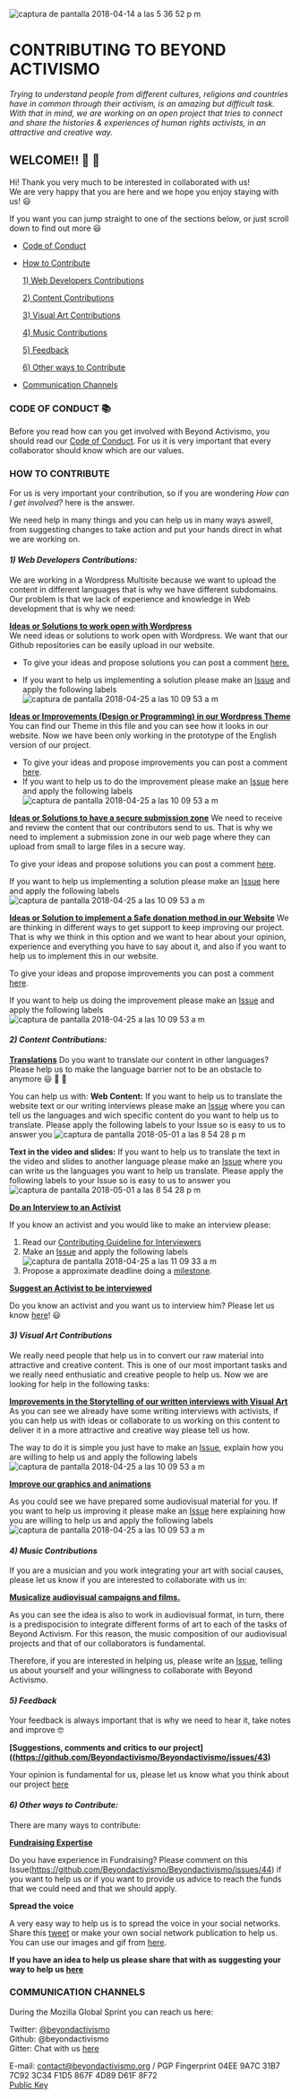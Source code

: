 ![captura de pantalla 2018-04-14 a las 5 36 52 p m](https://user-images.githubusercontent.com/32823481/38769888-7f244cea-400a-11e8-80a7-293dc415c086.png)  

# CONTRIBUTING TO BEYOND ACTIVISMO

_Trying to understand people from different cultures, religions and countries have in common through their activism, is an amazing but difficult task. With that in mind, we are working on an open project that tries to connect and share the histories & experiences of human rights activists, in an attractive and creative way._

## **WELCOME!!** 🎉 🎉

Hi! Thank you very much to be interested in collaborated with us!   
We are very happy that you are here and we hope you enjoy staying with us! 😃

If you want you can jump straight to one of the sections below, or just scroll down to find out more 😃

* [Code of Conduct](#code-of-conduct-)
* [How to Contribute](#how-to-contribute)

  [1) Web Developers Contributions](#1-web-developers-contributions)

  [2) Content Contributions](#2-content-contributions)

  [3) Visual Art Contributions](#3-visual-art-contributions)
  
  [4) Music Contributions](#4-music-contributions)

  [5) Feedback](#5-feedback)

  [6) Other ways to Contribute](#6-other-ways-to-contribute)

* [Communication Channels](#communication-channels)

### **CODE OF CONDUCT** 📚

Before you read how can you get involved with Beyond Activismo, you should read our [Code of Conduct](https://github.com/Beyondactivismo/Beyondactivismo/blob/master/CODE_OF_CONDUCT.md). For us it is very important that every collaborator should know which are our values.


### **HOW TO CONTRIBUTE**

For us is very important your contribution, so if you are wondering _How can I get involved?_ here is the answer.

We need help in many things and you can help us in many ways aswell, from suggesting changes to take action and put your hands direct in what we are working on.

#### _**1) Web Developers Contributions:**_  
We are working in a Wordpress Multisite because we want to upload the content in different languages that is why we have different subdomains. Our problem is that we lack of experience and knowledge in Web development that is why we need:

 **[Ideas or Solutions to work open with Wordpress](https://github.com/Beyondactivismo/Beyondactivismo/issues/34)**   
We need ideas or solutions to work open with Wordpress. We want that our Github repositories can be easily upload in our website.  

- To give your ideas and propose solutions you can post a comment [here.](https://github.com/Beyondactivismo/Beyondactivismo/issues/34)

- If you want to help us implementing a solution please make an [Issue](https://github.com/Beyondactivismo/Beyondactivismo/issues/new) and apply the following labels ![captura de pantalla 2018-04-25 a las 10 09 53 a m](https://user-images.githubusercontent.com/32823481/39233522-de0a7658-4870-11e8-8135-c85390d860a7.png)

**[Ideas or Improvements (Design or Programming) in our Wordpress Theme](https://github.com/Beyondactivismo/Beyondactivismo/issues/37)**  
You can find our Theme in this file and you can see how it looks in our website. Now we have been only working in the prototype of the English version of our project.   
- To give your ideas and propose improvements you can post a comment [here](https://github.com/Beyondactivismo/Beyondactivismo/issues/37).  
- If you want to help us to do the improvement please make an [Issue](https://github.com/Beyondactivismo/Beyondactivismo/issues/new)  here and apply the following labels ![captura de pantalla 2018-04-25 a las 10 09 53 a m](https://user-images.githubusercontent.com/32823481/39233522-de0a7658-4870-11e8-8135-c85390d860a7.png)

**[Ideas or Solutions to have a secure submission zone](https://github.com/Beyondactivismo/Beyondactivismo/issues/36)**
We need to receive and review the content that our contributors send to us. That is why we need to implement a submission zone in our web page where they can upload from small to large files in a secure way.

To give your ideas and propose solutions you can post a comment [here](https://github.com/Beyondactivismo/Beyondactivismo/issues/36).  

If you want to help us implementing a solution please make an [Issue](https://github.com/Beyondactivismo/Beyondactivismo/issues/new)  here and apply the following labels ![captura de pantalla 2018-04-25 a las 10 09 53 a m](https://user-images.githubusercontent.com/32823481/39233522-de0a7658-4870-11e8-8135-c85390d860a7.png)  

**[Ideas or Solution to implement a Safe donation method in our Website](https://github.com/Beyondactivismo/Beyondactivismo/issues/35)**
We are thinking in different ways to get support to keep improving our project. That is why we think in this option and we want to hear about your opinion, experience and everything you have to say about it, and also if you want to help us to implement this in our website.

To give your ideas and propose improvements you can post a comment [here](https://github.com/Beyondactivismo/Beyondactivismo/issues/35).  

If you want to help us doing the improvement please make an [Issue](https://github.com/Beyondactivismo/Beyondactivismo/issues/new)  and apply the following labels ![captura de pantalla 2018-04-25 a las 10 09 53 a m](https://user-images.githubusercontent.com/32823481/39233522-de0a7658-4870-11e8-8135-c85390d860a7.png)  

#### _**2) Content Contributions:**_

**[Translations](https://github.com/Beyondactivismo/Beyondactivismo/issues/40)**
Do you want to translate our content in other languages? Please help us to make the language barrier not to be an obstacle to anymore 😃 💪 💪  

You can help us with:
**Web Content:** If you want to help us to translate the website text or our writing interviews please make an [Issue](https://github.com/Beyondactivismo/Beyondactivismo/issues/new) where you can tell us the languages and wich specific content do you want to help us to translate. Please apply the following labels to your Issue so is easy to us to answer you  ![captura de pantalla 2018-05-01 a las 8 54 28 p m](https://user-images.githubusercontent.com/32823481/39488249-ebba9470-4d81-11e8-8ee6-f6bf3193a00e.png)

**Text in the video and slides:** 
If you want to help us to translate the text in the video and slides to another language please make an [Issue](https://github.com/Beyondactivismo/Beyondactivismo/issues/new) where you can write us the languages you want to help us translate. Please apply the following labels to your Issue so is easy to us to answer you  ![captura de pantalla 2018-05-01 a las 8 54 28 p m](https://user-images.githubusercontent.com/32823481/39488249-ebba9470-4d81-11e8-8ee6-f6bf3193a00e.png)


**[Do an Interview to an Activist](https://github.com/Beyondactivismo/Beyondactivismo/issues/39)**
  
If you know an activist and you would like to make an interview please:
1) Read our [Contributing Guideline for Interviewers](https://github.com/Beyondactivismo/Beyondactivismo/blob/master/GUIDELINES/INTERVIEWCONTRIBUTING.md)
2) Make an [Issue](https://github.com/Beyondactivismo/Beyondactivismo/issues/new)  and apply the following labels ![captura de pantalla 2018-04-25 a las 11 09 33 a m](https://user-images.githubusercontent.com/32823481/39236540-5bf9ec58-4879-11e8-89d5-e5496bef2707.png)
3) Propose a approximate deadline doing a [milestone](https://github.com/Beyondactivismo/Beyondactivismo/milestones/new).

**[Suggest an Activist to be interviewed](https://github.com/Beyondactivismo/Beyondactivismo/issues/38)**
  
Do you know an activist and you want us to interview him? Please let us know [here](https://github.com/Beyondactivismo/Beyondactivismo/issues/38)! 😃

#### _**3) Visual Art Contributions**_
We really need people that help us in to convert our raw material into attractive and creative content. This is one of our most important tasks and we really need enthusiatic and creative people to help us. Now we are looking for help in the following tasks:

**[Improvements in the Storytelling of our written interviews with Visual Art](https://github.com/Beyondactivismo/Beyondactivismo/issues/52)**
As you can see we already have some writing interviews with activists, if you can help us with ideas or collaborate to us working on this content to deliver it in a more attractive and creative way please tell us how. 

The way to do it is simple you just have to make an [Issue](https://github.com/Beyondactivismo/Beyondactivismo/issues/new), explain how you are willing to help us and apply the following labels ![captura de pantalla 2018-04-25 a las 10 09 53 a m](https://user-images.githubusercontent.com/32823481/39233522-de0a7658-4870-11e8-8135-c85390d860a7.png)

**[Improve our graphics and animations](https://github.com/Beyondactivismo/Beyondactivismo/issues/51)**
  
As you could see we have prepared some audiovisual material for you. If you want to help us improving it please make an [Issue](https://github.com/Beyondactivismo/Beyondactivismo/issues/new)  here explaining how you are willing to help us and apply the following labels ![captura de pantalla 2018-04-25 a las 10 09 53 a m](https://user-images.githubusercontent.com/32823481/39233522-de0a7658-4870-11e8-8135-c85390d860a7.png)

#### _**4) Music Contributions**_
If you are a musician and you work integrating your art with social causes, please let us know if you are interested to collaborate with us in:

**[Musicalize audiovisual campaigns and films.]()**

As you can see the idea is also to work in audiovisual format, in turn, there is a predispocisión to integrate different forms of art to each of the tasks of Beyond Activism. For this reason, the music composition of our audiovisual projects and that of our collaborators is fundamental. 

Therefore, if you are interested in helping us, please write an [Issue](https://github.com/Beyondactivismo/Beyondactivismo/issues/new), telling us about yourself and your willingness to collaborate with Beyond Activismo.

#### _**5) Feedback**_
Your feedback is always important that is why we need to hear it, take notes and improve 🤓

**[Suggestions, comments and critics to our project]((https://github.com/Beyondactivismo/Beyondactivismo/issues/43)**
  
Your opinion is fundamental for us, please let us know what you think about our project [here](https://github.com/Beyondactivismo/Beyondactivismo/issues/43)

#### _**6) Other ways to Contribute:**_
There are many ways to contribute:

**[Fundraising Expertise](https://github.com/Beyondactivismo/Beyondactivismo/issues/44)**
  
Do you have experience in Fundraising? Please comment on this Issue(https://github.com/Beyondactivismo/Beyondactivismo/issues/44) if you want to help us or if you want to provide us advice to reach the funds that we could need and that we should apply.

**Spread the voice**
  
A very easy way to help us is to spread the voice in your social networks.
Share this [tweet](https://twitter.com/home?status=Hi!%20I%20am%20contributing%20with%20%40beyondactivismo!%20Join%20us%20in%20this%20%23Mozsprint2018%20and%20see%20how%20to%20contribute%20with%20this%20project!%20https%3A//github.com/Beyondactivismo/Beyondactivismo/blob/master/CONTRIBUTING.md) or make your own social network publication to help us.
You can use our images and gif from [here](https://github.com/Beyondactivismo/Beyondactivismo/tree/master/Logo).



**If you have an idea to help us please share that with as suggesting your way to help us [here](https://github.com/Beyondactivismo/Beyondactivismo/issues/43)**


### **COMMUNICATION CHANNELS**
During the Mozilla Global Sprint you can reach us here:

Twitter: [@beyondactivismo](https://twitter.com/beyondactivismo)   
Github:  @beyondactivismo  
Gitter:  Chat with us [here](https://gitter.im/Beyond-Activismo/BA-Mozsprint2018?utm_source=share-link&utm_medium=link&utm_campaign=share-link)  

E-mail: contact@beyondactivismo.org / PGP Fingerprint 04EE 9A7C 31B7 7C92 3C34 F1D5 867F 4D89 D61F 8F72     
[Public Key](https://pgp.mit.edu/pks/lookup?op=get&search=0x867F4D89D61F8F72)
